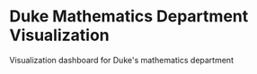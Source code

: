 # Duke Mathematics Department Visualization
Visualization dashboard for Duke's mathematics department
